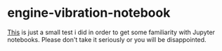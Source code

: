 # engine-vibration-notebook
[This](https://github.com/alfredocarella/engine-vibration-notebook/blob/master/Torsional_vibration_measurements.ipynb) is just a small test i did in order to get some familiarity with Jupyter notebooks. Please don't take it seriously or you will be disappointed.
